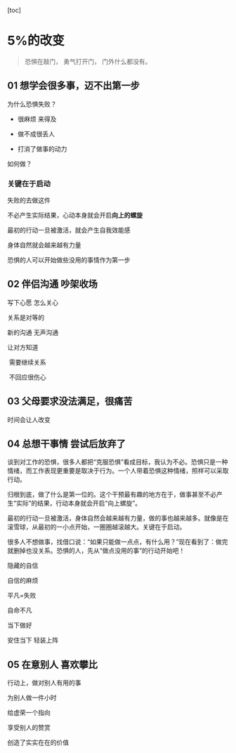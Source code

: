 [toc]

# 5%的改变



>恐惧在敲门，
勇气打开门，
门外什么都没有。


## 01 想学会很多事，迈不出第一步

为什么恐惧失败？

- 很麻烦 来得及 

- 做不成很丢人

- 打消了做事的动力

如何做？



###  关键在于启动

失败的去做这件

不必产生实际结果，心动本身就会开启**向上的螺旋**

最初的行动一旦被激活，就会产生自我效能感

身体自然就会越来越有力量



恐惧的人可以开始做些没用的事情作为第一步



## 02 伴侣沟通 吵架收场



写下心愿 怎么关心



关系是对等的



新的沟通 无声沟通



让对方知道

​	需要继续关系

​	不回应很伤心



## 03 父母要求没法满足，很痛苦



时间会让人改变



## 04 总想干事情 尝试后放弃了



谈到对工作的恐惧，很多人都把“克服恐惧”看成目标，我认为不必。恐惧只是一种情绪，而工作表现更重要是取决于行为。一个人带着恐惧这种情绪，照样可以采取行动。



归根到底，做了什么是第一位的。这个干预最有趣的地方在于，做事甚至不必产生“实际”的结果，行动本身就会开启“向上螺旋”。



最初的行动一旦被激活，身体自然会越来越有力量，做的事也越来越多。就像是在滚雪球，从最初的一小点开始，一圈圈越滚越大。关键在于启动。



很多人不想做事，找借口说：“如果只能做一点点，有什么用？”现在看到了：做完就删掉也没关系。恐惧的人，先从“做点没用的事”的行动开始吧！





隐藏的自信

自信的麻烦



平凡=失败



自命不凡



当下做好

安住当下 轻装上阵



## 05 在意别人 喜欢攀比



行动上，做对别人有用的事



为别人做一件小时



给虚荣一个指向



享受别人的赞赏



创造了实实在在的价值





